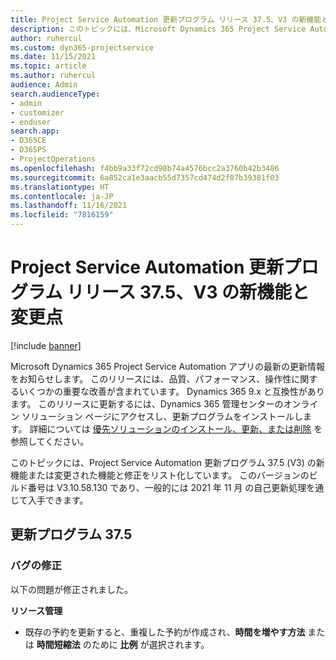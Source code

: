```yaml
---
title: Project Service Automation 更新プログラム リリース 37.5、V3 の新機能と変更点
description: このトピックには、Microsoft Dynamics 365 Project Service Automation 更新プログラム リリース 37.5 V3 で利用可能な機能と修正がリストされています。
author: ruhercul
ms.custom: dyn365-projectservice
ms.date: 11/15/2021
ms.topic: article
ms.author: ruhercul
audience: Admin
search.audienceType:
- admin
- customizer
- enduser
search.app:
- D365CE
- D365PS
- ProjectOperations
ms.openlocfilehash: f4bb9a33f72cd98b74a4576bcc2a3760b42b3486
ms.sourcegitcommit: 6a852ca1e3aacb55d7357cd474d2f07b39381f03
ms.translationtype: HT
ms.contentlocale: ja-JP
ms.lasthandoff: 11/16/2021
ms.locfileid: "7816159"
---
```

# <a name="whats-new-or-changed-in-project-service-automation-update-release-375-v3"></a>Project Service Automation 更新プログラム リリース 37.5、V3 の新機能と変更点

[!include [banner](../includes/psa-now-project-operations.md)]

Microsoft Dynamics 365 Project Service Automation アプリの最新の更新情報をお知らせします。 このリリースには、品質、パフォーマンス、操作性に関するいくつかの重要な改善が含まれています。 Dynamics 365 9.x と互換性があります。 このリリースに更新するには、Dynamics 365 管理センターのオンライン ソリューション ページにアクセスし、更新プログラムをインストールします。 詳細については [優先ソリューションのインストール、更新、または削除](/power-platform/admin/install-remove-preferred-solution) を参照してください。

このトピックには、Project Service Automation 更新プログラム 37.5 (V3) の新機能または変更された機能と修正をリスト化しています。 このバージョンのビルド番号は V3.10.58.130 であり、一般的には 2021 年 11 月 の自己更新処理を通じて入手できます。

## <a name="update-release-375"></a>更新プログラム 37.5

### <a name="bug-fixes"></a>バグの修正

以下の問題が修正されました。

**リソース管理**
- 既存の予約を更新すると、重複した予約が作成され、**時間を増やす方法** または **時間短縮法** のために **比例** が選択されます。
